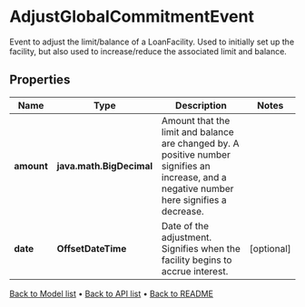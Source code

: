 

# AdjustGlobalCommitmentEvent

Event to adjust the limit/balance of a LoanFacility.  Used to initially set up the facility, but also used to increase/reduce the associated limit and balance.

## Properties

| Name | Type | Description | Notes |
|------------ | ------------- | ------------- | -------------|
|**amount** | **java.math.BigDecimal** | Amount that the limit and balance are changed by.  A positive number signifies an increase, and a negative number here signifies a decrease. |  |
|**date** | **OffsetDateTime** | Date of the adjustment. Signifies when the facility begins to accrue interest. |  [optional] |



[Back to Model list](../README.md#documentation-for-models) &#8226; [Back to API list](../README.md#documentation-for-api-endpoints) &#8226; [Back to README](../README.md)


